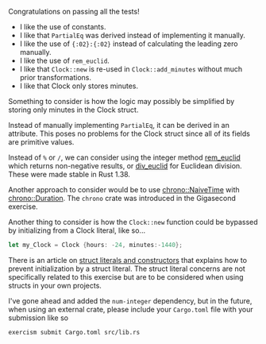 Congratulations on passing all the tests!

 * I like the use of constants.
 * I like that `PartialEq` was derived instead of implementing it manually.
 * I like the use of `{:02}:{:02}` instead of calculating the leading zero
   manually.
 * I like the use of `rem_euclid`.
  * I like that `Clock::new` is re-used in `Clock::add_minutes` without much
    prior transformations.
 * I like that Clock only stores minutes.

Something to consider is how the logic may possibly be simplified by storing
only minutes in the Clock struct.

Instead of manually implementing `PartialEq`, it can be derived in an attribute.
This poses no problems for the Clock struct since all of its fields are
primitive values.

Instead of `%` or `/`, we can consider using the integer method
[rem_euclid](https://doc.rust-lang.org/std/primitive.i32.html#method.rem_euclid)
which returns non-negative results, or
[div_euclid](https://doc.rust-lang.org/std/primitive.i32.html#method.div_euclid)
for Euclidean division. These were made stable in Rust 1.38.

Another approach to consider would be to use 
[chrono::NaiveTime](https://docs.rs/chrono/0.4.19/chrono/naive/struct.NaiveTime.html)
with 
[chrono::Duration](https://docs.rs/chrono/0.4.19/chrono/struct.Duration.html).
The `chrono` crate was introduced in the Gigasecond exercise.

Another thing to consider is how the `Clock::new` function could be bypassed by
initializing from a Clock literal, like so...

```rust
let my_Clock = Clock {hours: -24, minutes:-1440};
```

There is an article on [struct literals and
constructors](https://steveklabnik.com/writing/structure-literals-vs-constructors-in-rust)
that explains how to prevent initialization by a struct literal. The struct
literal concerns are not specifically related to this exercise but are to be
considered when using structs in your own projects.

I've gone ahead and added the `num-integer` dependency, but in the future, when
using an external crate, please include your `Cargo.toml` file with your
submission like so

```bash
exercism submit Cargo.toml src/lib.rs
```
